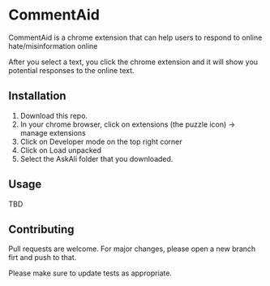 # CommentAid

CommentAid is a chrome extension that can help users to respond to online hate/misinformation online

After you select a text, you click the chrome extension and it will show you potential responses to the online text. 

## Installation

1. Download this repo.
2. In your chrome browser, click on extensions (the puzzle icon) -> manage extensions
3. Click on Developer mode on the top right corner
4. Click on Load unpacked
5. Select the AskAli folder that you downloaded.

## Usage

TBD

## Contributing
Pull requests are welcome. For major changes, please open a new branch firt and push to that. 

Please make sure to update tests as appropriate.